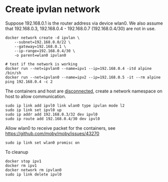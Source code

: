 # Create ipvlan network

Suppose 192.168.0.1 is the router address via device wlan0. We also assume that 192.168.0.3, 192.168.0.4 - 192.168.0.7 (192.168.0.4/30) are not in use.

```
docker network create -d ipvlan \
    --subnet=192.168.0.0/22 \
    --gateway=192.168.0.1 \
    --ip-range=192.168.0.4/30 \
    -o parent=wlan0 ipvlan0

# test if the network is working
docker run --net=ipvlan0 --name=ipv1 --ip=192.168.0.4 -itd alpine /bin/sh 
docker run --net=ipvlan0 --name=ipv2 --ip=192.168.0.5 -it --rm alpine ping 192.168.0.4 -c 2
```

The containers and host are [disconnected](https://stackoverflow.com/questions/49600665/docker-macvlan-network-inside-container-is-not-reaching-to-its-own-host), create a network namespace on host to allow communication.

```
sudo ip link add ipvl0 link wlan0 type ipvlan mode l2
sudo ip link set ipvl0 up
sudo ip addr add 192.168.0.3/32 dev ipvl0
sudo ip route add 192.168.0.4/30 dev ipvl0
```

Allow wlan0 to receive packet for the containers, see https://github.com/moby/moby/issues/43270
```
sudo ip link set wlan0 promisc on
```

To cleanup
```
docker stop ipv1
docker rm ipv1
docker network rm ipvlan0
sudo ip link delete ipvl0
```
